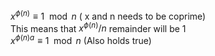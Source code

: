 $x^{\phi(n)} \equiv 1 \mod n$ ( x and n needs to be coprime)  
This means that $x^{\phi(n)} / n$ remainder will be 1  
$x^{\phi(n)a} \equiv 1 \mod n$ (Also holds true)
